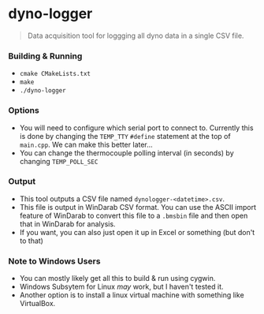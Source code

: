 # dyno-logger
> Data acquisition tool for loggging all dyno data in a single CSV file.

### Building & Running
- `cmake CMakeLists.txt`
- `make`
- `./dyno-logger`

### Options
- You will need to configure which serial port to connect to. Currently this is done by changing the `TEMP_TTY` `#define` statement at the top of `main.cpp`. We can make this better later...
- You can change the thermocouple polling interval (in seconds) by changing `TEMP_POLL_SEC`

### Output
- This tool outputs a CSV file named `dynologger-<datetime>.csv`.
- This file is output in WinDarab CSV format. You can use the ASCII import feature of WinDarab to convert this file to a `.bmsbin` file and then open that in WinDarab for analysis.
- If you want, you can also just open it up in Excel or something (but don't to that)

### Note to Windows Users
- You can mostly likely get all this to build & run using cygwin.
- Windows Subsytem for Linux *may* work, but I haven't tested it.
- Another option is to install a linux virtual machine with something like VirtualBox.

